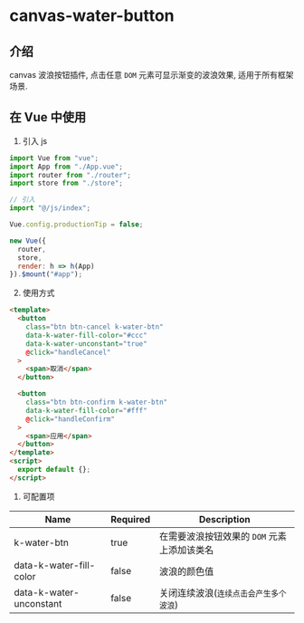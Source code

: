 # canvas-water-button

## 介绍

canvas 波浪按钮插件, 点击任意 `DOM` 元素可显示渐变的波浪效果, 适用于所有框架场景.

## 在 Vue 中使用

1. 引入 js

```js
import Vue from "vue";
import App from "./App.vue";
import router from "./router";
import store from "./store";

// 引入
import "@/js/index";

Vue.config.productionTip = false;

new Vue({
  router,
  store,
  render: h => h(App)
}).$mount("#app");
```

2. 使用方式

```html
<template>
  <button
    class="btn btn-cancel k-water-btn"
    data-k-water-fill-color="#ccc"
    data-k-water-unconstant="true"
    @click="handleCancel"
  >
    <span>取消</span>
  </button>

  <button
    class="btn btn-confirm k-water-btn"
    data-k-water-fill-color="#fff"
    @click="handleConfirm"
  >
    <span>应用</span>
  </button>
</template>
<script>
  export default {};
</script>
```

1. 可配置项

| Name                    | Required | Description                                 |
| ----------------------- | -------- | ------------------------------------------- |
| k-water-btn             | true     | 在需要波浪按钮效果的 `DOM` 元素上添加该类名 |
| data-k-water-fill-color | false    | 波浪的颜色值                                |
| data-k-water-unconstant | false    | 关闭连续波浪(`连续点击会产生多个波浪`)      |
